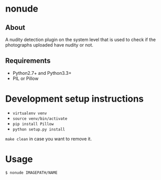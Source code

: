 nonude
=======

About
-----
A nudity detection plugin on the system level that is used to check if the photographs uploaded have nudity or not.

Requirements
------------
* Python2.7+ and Python3.3+
* PIL or Pillow

Development setup instructions
==============================
* `virtualenv venv`
* `source venv/bin/activate`
* `pip install Pillow`
* `python setup.py install`

`make clean` in case you want to remove it.

Usage
=====
`$ nonude IMAGEPATH/NAME`
